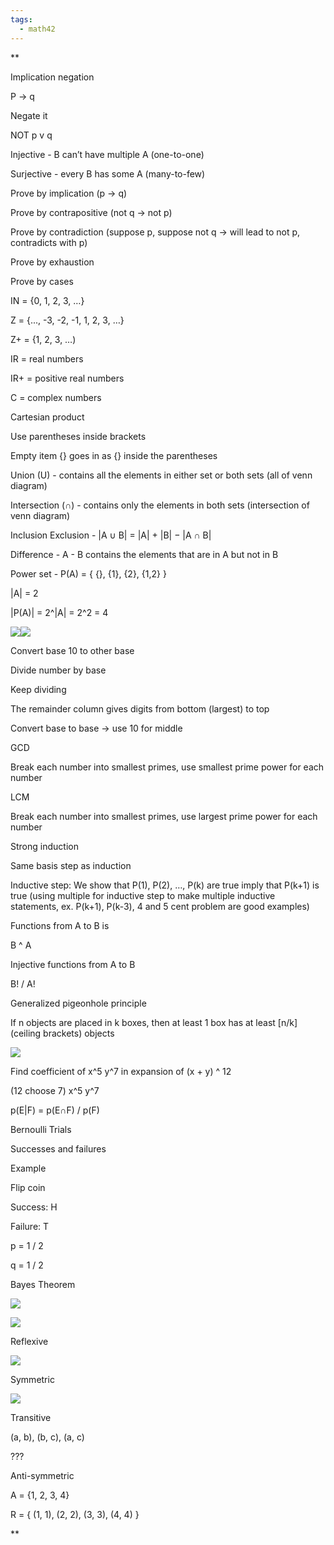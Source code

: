 ```yaml
---
tags:
  - math42
---
```

**

Implication negation

P -> q

Negate it

NOT p v q

  

Injective - B can’t have multiple A (one-to-one)

Surjective - every B has some A (many-to-few)

  

Prove by implication (p -> q)

Prove by contrapositive (not q -> not p)

Prove by contradiction (suppose p, suppose not q -> will lead to not p, contradicts with p)

Prove by exhaustion

Prove by cases

  

IN = {0, 1, 2, 3, …}

Z = {..., -3, -2, -1, 1, 2, 3, …}

Z+ = {1, 2, 3, …)

IR = real numbers

IR+ = positive real numbers

C = complex numbers

  

Cartesian product

Use parentheses inside brackets

Empty item {} goes in as {} inside the parentheses

  

Union (U) - contains all the elements in either set or both sets (all of venn diagram)

Intersection (∩) - contains only the elements in both sets (intersection of venn diagram)

Inclusion Exclusion - |A ∪ B| = |A| + |B| − |A ∩ B|

Difference - A - B contains the elements that are in A but not in B

Power set - P(A) = { {}, {1}, {2}, {1,2} }

|A| = 2

|P(A)| = 2^|A| = 2^2 = 4

  

![](https://lh7-rt.googleusercontent.com/docsz/AD_4nXdVx55fENhllVcl_kczmrugMqsFotLPxsfHbhe_R8cIEpgajVcvnUDPJIweUYSOqVSRHcRb5ooh-q8E8qLE43aaK0tkpjjj_0tv0sC1PndXnl7gIOuHKs4vi1ep1QdFVLlTysJtZbeH2DVTYFQlZTHPZwo?key=bJUSn2N5ExDGzTRVnbe-vowx)![](https://lh7-rt.googleusercontent.com/docsz/AD_4nXdYB2URZRRXg5jfsZZIisdeAkJKqmgCp7qZ5vNeaCTeuSZI1O8XeMfQ5qq1qPTGSbh_f-r9QWqiwBBc7hRwmpZUiswcMp0IPVAc0MlkQRK_qXElwc45cRvaEVL_oGYDvoIoR_9AaPJPflw_bbEi6ZEyoCLI?key=bJUSn2N5ExDGzTRVnbe-vowx)

  

Convert base 10 to other base

Divide number by base

Keep dividing

The remainder column gives digits from bottom (largest) to top 

  

Convert base to base -> use 10 for middle

  

GCD

Break each number into smallest primes, use smallest prime power for each number

  

LCM

Break each number into smallest primes, use largest prime power for each number

  

Strong induction

Same basis step as induction

Inductive step: We show that P(1), P(2), …, P(k) are true imply that P(k+1) is true (using multiple for inductive step to make multiple inductive statements, ex. P(k+1), P(k-3), 4 and 5 cent problem are good examples)

  

Functions from A to B is 

B ^ A

  

Injective functions from A to B

B! / A!

  

Generalized pigeonhole principle

If n objects are placed in k boxes, then at least 1 box has at least [n/k] (ceiling brackets) objects

  

![](https://lh7-rt.googleusercontent.com/docsz/AD_4nXerQDMJ9NEpgw-e1LCMsOR03Qj7t_cqc2qL3Bwo71XGetLkd8VjGBrqrQHjsQmd6LDF-yHjTmbtQk5y7qCuYJLVakklbwh0punkCOQLrHDVrM9bvfXwVQhPhO2MR3LdidHi97GeIzv89IH-1QShXie7vv7L?key=bJUSn2N5ExDGzTRVnbe-vowx)

  

Find coefficient of x^5 y^7 in expansion of (x + y) ^ 12

  

(12 choose 7) x^5 y^7

  

p(E|F) = p(E∩F) / p(F)

  

Bernoulli Trials

Successes and failures

  

Example

Flip coin

Success: H

Failure: T

p = 1 / 2

q = 1 / 2

Bayes Theorem

![](https://lh7-rt.googleusercontent.com/docsz/AD_4nXdvDswGR9vEQhIrVIFTPmfqlqn0hfU5lSJ0Av1bnKBs0SKjykb0qbsug2X_PZezbbG5mIEMpDggxVyBJrwvX7_KYGHhw7waQ9JRjEUjZGDh-fYm3VrRUSJIsE5uVyWQDCVfm888QW2vlwhNWSpOADtdWEVg?key=bJUSn2N5ExDGzTRVnbe-vowx)

  

![](https://lh7-rt.googleusercontent.com/docsz/AD_4nXcNoHI2_0wTaFadhdgxxDxBpblN8H52lJjEvxVNKmhAKC1hOI0cm0rPg8rt5WHU7oXD8Ctccru8Ut6D2a_qUOktdxKZccfFbdgNAgzNjerTOe401MR4S9xlL8kEnuPtbwZM-F4TcAvIunfubIdcBgYUTwIm?key=bJUSn2N5ExDGzTRVnbe-vowx)

  

Reflexive

![](https://lh7-rt.googleusercontent.com/docsz/AD_4nXc0DrPXnhuPQJNh-aHb472SC2_7vzM_0s1yGfjvCQaLPAI4Xvv5rGZX4rU3QnJDwqugvrl0EYsNLIjC3tKutDPIRBe-qsmQYUAd42OFnrGScmtASTcukopQ_dGzFUCkKPZPBOaPbcDhjIkJeXbcGBjvvmFU?key=bJUSn2N5ExDGzTRVnbe-vowx)

  

Symmetric

![](https://lh7-rt.googleusercontent.com/docsz/AD_4nXeh_jSsko1dJBb1xAQK0NFssoHpDCGycJS2ZBxypeQmCtvLDnayLCB6FfsySy_nSYRCUTHNR_4q1KBJ0W5B_29qtFIxKfEh2o1-LC_bS0nsDSPw5qklwMjEci_YnVvRo3joFwWv-_6PXxOFhx_EDVFTUR5B?key=bJUSn2N5ExDGzTRVnbe-vowx)

  

Transitive 

(a, b), (b, c), (a, c)

???

  

Anti-symmetric

A = {1, 2, 3, 4}

R = { (1, 1), (2, 2), (3, 3), (4, 4) }

**